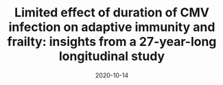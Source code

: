 ---
title: "Limited effect of duration of CMV infection on adaptive immunity and frailty: insights from a 27-year-long longitudinal study"
collection: publications
permalink: /publication/2020-CTI-CMV
date: 2020-10-14
venue: "Clinical & Translational Immunology"
paperurl: '/files/Samson_et_al_2020_Duration_of_CMV_infection_frailty.pdf'
link: 'https://doi.org/10.1002/cti2.1193'
citation: 'L.D. Samson<sup>*</sup>, S.P.H. van den Berg<sup>*</sup>, P.M. Engelfriet, A.M.H. Boots, M. Hendriks, L.G.H. de Rond , M. de Zeeuw-Brouwer, W.M.M. Verschuren, J.A.M. Borghans, A.M. Buisman<sup>#</sup>, Debbie van Baarle<sup>#</sup>, Limited effect of duration of CMV infection on adaptive immunity and frailty: insights from a 27-year-long longitudinal study, Clinical & Translational Immunology 2020, DOI: 10.1002/cti2.1193'
published: true
---